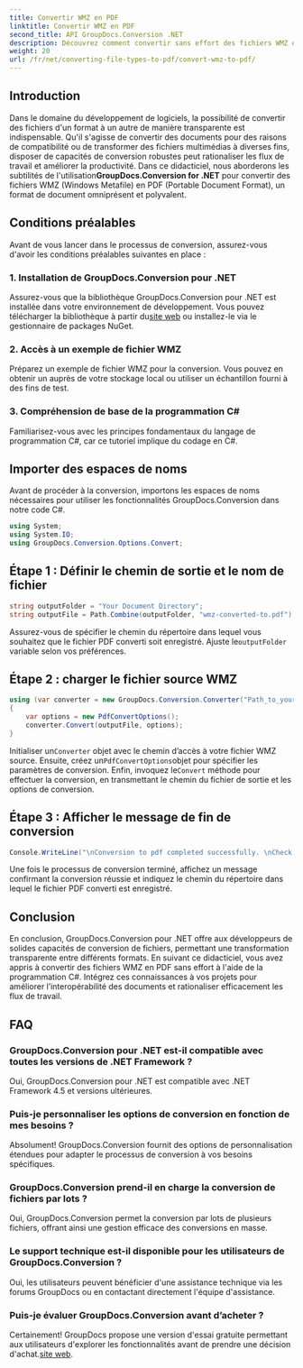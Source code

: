 ```yaml
---
title: Convertir WMZ en PDF
linktitle: Convertir WMZ en PDF
second_title: API GroupDocs.Conversion .NET
description: Découvrez comment convertir sans effort des fichiers WMZ en PDF à l'aide de GroupDocs.Conversion pour .NET. Améliorez l’interopérabilité de vos documents.
weight: 20
url: /fr/net/converting-file-types-to-pdf/convert-wmz-to-pdf/
---
```

## Introduction
 Dans le domaine du développement de logiciels, la possibilité de convertir des fichiers d'un format à un autre de manière transparente est indispensable. Qu'il s'agisse de convertir des documents pour des raisons de compatibilité ou de transformer des fichiers multimédias à diverses fins, disposer de capacités de conversion robustes peut rationaliser les flux de travail et améliorer la productivité. Dans ce didacticiel, nous aborderons les subtilités de l'utilisation**GroupDocs.Conversion for .NET** pour convertir des fichiers WMZ (Windows Metafile) en PDF (Portable Document Format), un format de document omniprésent et polyvalent.
## Conditions préalables
Avant de vous lancer dans le processus de conversion, assurez-vous d'avoir les conditions préalables suivantes en place :
### 1. Installation de GroupDocs.Conversion pour .NET
 Assurez-vous que la bibliothèque GroupDocs.Conversion pour .NET est installée dans votre environnement de développement. Vous pouvez télécharger la bibliothèque à partir du[site web](https://releases.groupdocs.com/conversion/net/) ou installez-le via le gestionnaire de packages NuGet.
### 2. Accès à un exemple de fichier WMZ
Préparez un exemple de fichier WMZ pour la conversion. Vous pouvez en obtenir un auprès de votre stockage local ou utiliser un échantillon fourni à des fins de test.
### 3. Compréhension de base de la programmation C#
Familiarisez-vous avec les principes fondamentaux du langage de programmation C#, car ce tutoriel implique du codage en C#.

## Importer des espaces de noms
Avant de procéder à la conversion, importons les espaces de noms nécessaires pour utiliser les fonctionnalités GroupDocs.Conversion dans notre code C#.

```csharp
using System;
using System.IO;
using GroupDocs.Conversion.Options.Convert;
```

## Étape 1 : Définir le chemin de sortie et le nom de fichier
```csharp
string outputFolder = "Your Document Directory";
string outputFile = Path.Combine(outputFolder, "wmz-converted-to.pdf");
```
 Assurez-vous de spécifier le chemin du répertoire dans lequel vous souhaitez que le fichier PDF converti soit enregistré. Ajuste le`outputFolder` variable selon vos préférences.
## Étape 2 : charger le fichier source WMZ
```csharp
using (var converter = new GroupDocs.Conversion.Converter("Path_to_your_WMZ_file"))
{
    var options = new PdfConvertOptions();
    converter.Convert(outputFile, options);
}
```
 Initialiser un`Converter` objet avec le chemin d’accès à votre fichier WMZ source. Ensuite, créez un`PdfConvertOptions`objet pour spécifier les paramètres de conversion. Enfin, invoquez le`Convert` méthode pour effectuer la conversion, en transmettant le chemin du fichier de sortie et les options de conversion.
## Étape 3 : Afficher le message de fin de conversion
```csharp
Console.WriteLine("\nConversion to pdf completed successfully. \nCheck output in {0}", outputFolder);
```
Une fois le processus de conversion terminé, affichez un message confirmant la conversion réussie et indiquez le chemin du répertoire dans lequel le fichier PDF converti est enregistré.

## Conclusion
En conclusion, GroupDocs.Conversion pour .NET offre aux développeurs de solides capacités de conversion de fichiers, permettant une transformation transparente entre différents formats. En suivant ce didacticiel, vous avez appris à convertir des fichiers WMZ en PDF sans effort à l'aide de la programmation C#. Intégrez ces connaissances à vos projets pour améliorer l’interopérabilité des documents et rationaliser efficacement les flux de travail.
## FAQ
### GroupDocs.Conversion pour .NET est-il compatible avec toutes les versions de .NET Framework ?
Oui, GroupDocs.Conversion pour .NET est compatible avec .NET Framework 4.5 et versions ultérieures.
### Puis-je personnaliser les options de conversion en fonction de mes besoins ?
Absolument! GroupDocs.Conversion fournit des options de personnalisation étendues pour adapter le processus de conversion à vos besoins spécifiques.
### GroupDocs.Conversion prend-il en charge la conversion de fichiers par lots ?
Oui, GroupDocs.Conversion permet la conversion par lots de plusieurs fichiers, offrant ainsi une gestion efficace des conversions en masse.
### Le support technique est-il disponible pour les utilisateurs de GroupDocs.Conversion ?
Oui, les utilisateurs peuvent bénéficier d'une assistance technique via les forums GroupDocs ou en contactant directement l'équipe d'assistance.
### Puis-je évaluer GroupDocs.Conversion avant d’acheter ?
 Certainement! GroupDocs propose une version d'essai gratuite permettant aux utilisateurs d'explorer les fonctionnalités avant de prendre une décision d'achat.[site web](https://releases.groupdocs.com/conversion/net/).
